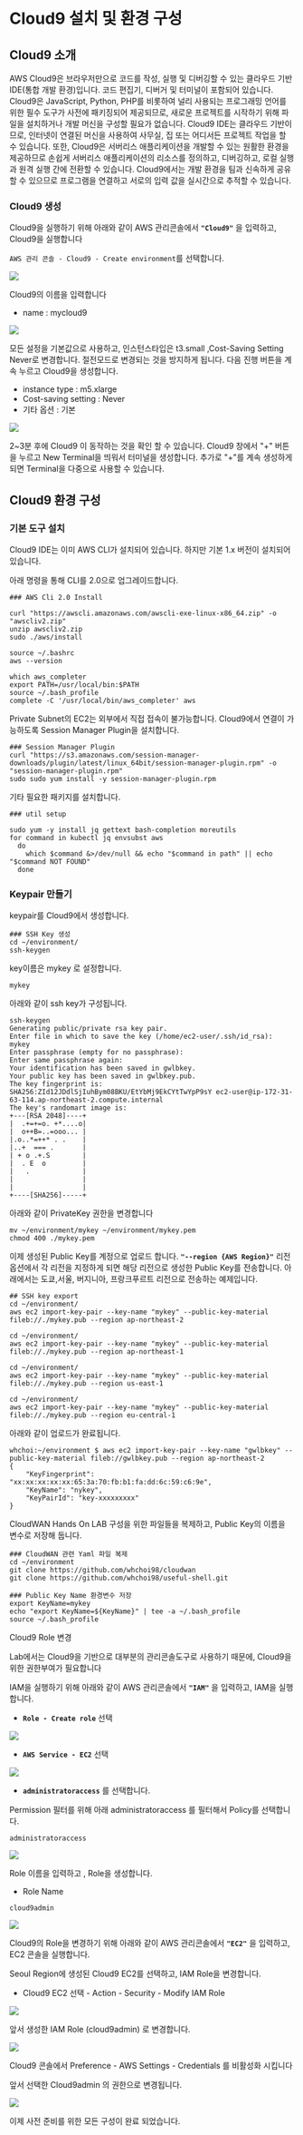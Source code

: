 # Cloud9 설치 및 환경 구성

## Cloud9 소개

AWS Cloud9은 브라우저만으로 코드를 작성, 실행 및 디버깅할 수 있는 클라우드 기반 IDE(통합 개발 환경)입니다. 코드 편집기, 디버거 및 터미널이 포함되어 있습니다. Cloud9은 JavaScript, Python, PHP를 비롯하여 널리 사용되는 프로그래밍 언어를 위한 필수 도구가 사전에 패키징되어 제공되므로, 새로운 프로젝트를 시작하기 위해 파일을 설치하거나 개발 머신을 구성할 필요가 없습니다. Cloud9 IDE는 클라우드 기반이므로, 인터넷이 연결된 머신을 사용하여 사무실, 집 또는 어디서든 프로젝트 작업을 할 수 있습니다. 또한, Cloud9은 서버리스 애플리케이션을 개발할 수 있는 원활한 환경을 제공하므로 손쉽게 서버리스 애플리케이션의 리소스를 정의하고, 디버깅하고, 로컬 실행과 원격 실행 간에 전환할 수 있습니다. Cloud9에서는 개발 환경을 팀과 신속하게 공유할 수 있으므로 프로그램을 연결하고 서로의 입력 값을 실시간으로 추적할 수 있습니다.

### Cloud9 생성&#x20;

Cloud9을 실행하기 위해 아래와 같이 AWS 관리콘솔에서 **`"Cloud9"`** 을 입력하고, Cloud9을 실행합니다

`AWS 관리 콘솔 - Cloud9 - Create environment`를 선택합니다.

![](<../.gitbook/assets/image (3) (1) (1).png>)

Cloud9의 이름을 입력합니다

* name : mycloud9

![](<../.gitbook/assets/image (12).png>)

모든 설정을 기본값으로 사용하고, 인스턴스타입은 t3.small ,Cost-Saving Setting Never로 변경합니다. 절전모드로 변경되는 것을 방지하게 됩니다. 다음 진행 버튼을 계속 누르고 Cloud9을 생성합니다.

* instance type : m5.xlarge
* Cost-saving setting : Never
* 기타 옵션 : 기본

![](<../.gitbook/assets/image (10) (1).png>)

2\~3분 후에 Cloud9 이 동작하는 것을 확인 할 수 있습니다. Cloud9 창에서 "+" 버튼을 누르고 New Terminal을 띄워서 터미널을 생성합니다. 추가로 "+"를 계속 생성하게 되면 Terminal을 다중으로 사용할 수 있습니다.



## Cloud9 환경 구성

### 기본 도구 설치&#x20;

Cloud9 IDE는 이미 AWS CLI가 설치되어 있습니다. 하지만 기본 1.x 버전이 설치되어 있습니다.

아래 명령을 통해 CLI를 2.0으로 업그레이드합니다.

```
### AWS Cli 2.0 Install

curl "https://awscli.amazonaws.com/awscli-exe-linux-x86_64.zip" -o "awscliv2.zip"
unzip awscliv2.zip
sudo ./aws/install

source ~/.bashrc
aws --version

which aws_completer
export PATH=/usr/local/bin:$PATH
source ~/.bash_profile
complete -C '/usr/local/bin/aws_completer' aws

```

Private Subnet의 EC2는 외부에서 직접 접속이 불가능합니다. Cloud9에서 연결이 가능하도록 Session Manager Plugin을 설치합니다.&#x20;

```
### Session Manager Plugin
curl "https://s3.amazonaws.com/session-manager-downloads/plugin/latest/linux_64bit/session-manager-plugin.rpm" -o "session-manager-plugin.rpm"
sudo sudo yum install -y session-manager-plugin.rpm

```

기타 필요한 패키지를 설치합니다.&#x20;

```
### util setup

sudo yum -y install jq gettext bash-completion moreutils
for command in kubectl jq envsubst aws
  do
    which $command &>/dev/null && echo "$command in path" || echo "$command NOT FOUND"
  done

```



### Keypair 만들기

keypair를 Cloud9에서 생성합니다.

```
### SSH Key 생성
cd ~/environment/
ssh-keygen

```

key이름은 mykey 로 설정합니다.

```
mykey
```

아래와 같이 ssh key가 구성됩니다.

```
ssh-keygen
Generating public/private rsa key pair.
Enter file in which to save the key (/home/ec2-user/.ssh/id_rsa): mykey
Enter passphrase (empty for no passphrase): 
Enter same passphrase again: 
Your identification has been saved in gwlbkey.
Your public key has been saved in gwlbkey.pub.
The key fingerprint is:
SHA256:ZId12JDdlSjIuhBym08BKU/EtYbMj9EkCYtTwYpP9sY ec2-user@ip-172-31-63-114.ap-northeast-2.compute.internal
The key's randomart image is:
+---[RSA 2048]----+
|  .+=+=o. +*....o|
|  o++B=..=ooo... |
|.o..*=++* . .    |
|..+  === .       |
| + o .+.S        |
|  . E  o         |
|   .             |
|                 |
|                 |
+----[SHA256]-----+
```

아래와 같이 PrivateKey 권한을 변경합니다

```
mv ~/environment/mykey ~/environment/mykey.pem
chmod 400 ./mykey.pem

```

이제 생성된 Public Key를 계정으로 업로드 합니다. **`"--region {AWS Region}"`** 리전 옵션에서 각 리전을 지정하게 되면 해당 리전으로 생성한 Public Key를 전송합니다. 아래에서는 도쿄,서울, 버지니아, 프랑크푸르트 리전으로 전송하는 예제입니다.

```
## SSH key export
cd ~/environment/
aws ec2 import-key-pair --key-name "mykey" --public-key-material fileb://./mykey.pub --region ap-northeast-2

cd ~/environment/
aws ec2 import-key-pair --key-name "mykey" --public-key-material fileb://./mykey.pub --region ap-northeast-1

cd ~/environment/
aws ec2 import-key-pair --key-name "mykey" --public-key-material fileb://./mykey.pub --region us-east-1

cd ~/environment/
aws ec2 import-key-pair --key-name "mykey" --public-key-material fileb://./mykey.pub --region eu-central-1

```

아래와 같이 업로드가 완료됩니다.

```
whchoi:~/environment $ aws ec2 import-key-pair --key-name "gwlbkey" --public-key-material fileb://gwlbkey.pub --region ap-northeast-2
{
    "KeyFingerprint": "xx:xx:xx:xx:xx:65:3a:70:fb:b1:fa:dd:6c:59:c6:9e",
    "KeyName": "nykey",
    "KeyPairId": "key-xxxxxxxxx"
}
```

CloudWAN Hands On LAB 구성을 위한 파일들을 복제하고, Public Key의 이름을 변수로 저장해 둡니다.&#x20;

```
### CloudWAN 관련 Yaml 파일 복제
cd ~/environment
git clone https://github.com/whchoi98/cloudwan
git clone https://github.com/whchoi98/useful-shell.git

### Public Key Name 환경변수 저장
export KeyName=mykey
echo "export KeyName=${KeyName}" | tee -a ~/.bash_profile
source ~/.bash_profile

```



Cloud9 Role 변경

Lab에서는 Cloud9을 기반으로 대부분의 관리콘솔도구로 사용하기 때문에, Cloud9을 위한 권한부여가 필요합니다

IAM을 실행하기 위해 아래와 같이 AWS 관리콘솔에서 **`"IAM"`** 을 입력하고, IAM을 실행합니다.&#x20;

* **`Role - Create role`** 선택

![](<../.gitbook/assets/image (7) (1).png>)

* **`AWS Service - EC2`** 선택

![](<../.gitbook/assets/image (6) (1).png>)

* **`administratoraccess`** 를 선택합니다.&#x20;

Permission 필터를 위해 아래 administratoraccess 를 필터해서 Policy를 선택합니다.&#x20;

```
administratoraccess
```

![](<../.gitbook/assets/image (4) (1).png>)

Role 이름을 입력하고 , Role을 생성합니다.&#x20;

* Role Name

```
cloud9admin
```

![](<../.gitbook/assets/image (8) (1).png>)

Cloud9의 Role을 변경하기 위해 아래와 같이 AWS 관리콘솔에서 **`"EC2"`** 을 입력하고, EC2 콘솔을 실행합니다.&#x20;

Seoul Region에 생성된 Cloud9 EC2를 선택하고, IAM Role을 변경합니다.&#x20;

* Cloud9 EC2 선택 - Action - Security - Modify IAM Role&#x20;

![](<../.gitbook/assets/image (6) (2).png>)

앞서 생성한 IAM Role (cloud9admin) 로 변경합니다.&#x20;

![](<../.gitbook/assets/image (11).png>)

Cloud9 콘솔에서 Preference - AWS Settings - Credentials 를 비활성화 시킵니다

앞서 선택한 Cloud9admin 의 권한으로 변경됩니다.&#x20;

![](<../.gitbook/assets/image (2) (1) (1).png>)

이제 사전 준비를 위한 모든 구성이 완료 되었습니다.&#x20;
